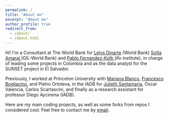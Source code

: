 ```yaml
---
permalink: /
title: "About me"
excerpt: "About me"
author_profile: true
redirect_from: 
  - /about/
  - /about.html
---
```




Hi! I'm a Consultant at The World Bank for  [Lelys Dinarte](https://sites.google.com/view/lelys-dinarte/ongoing-work?authuser=0) (World Bank)  [Sofía Amaral ](https://sites.google.com/view/sofia-amaral/home) (GIL-World Bank) and [Pablo Fernandez-Kolb
](https://www.ifo.de/en/kolb-p) (ifo institute), in charge of leading some projects in Colombia and as the data analyst for the SUNSET project in El Salvador.

Previously, I worked at Princeton University with [Mariana Blanco](https://sites.google.com/site/mbnet26/home), [Francesco Bogliacino](https://francescobogliacino.com/), and Pietro Ortoleva, in the IADB for [Julieth Santamaria](https://www.juliethsantamaria.com/), Oscar Valencia, Carlos Scartascini, and  finally as a research assistant for professor Diego Aycinena (IADB).

Here are my main coding projects, as well as some forks from repos I considered cool. Feel free to contact me by [email](diezebram@gmail.com). 
